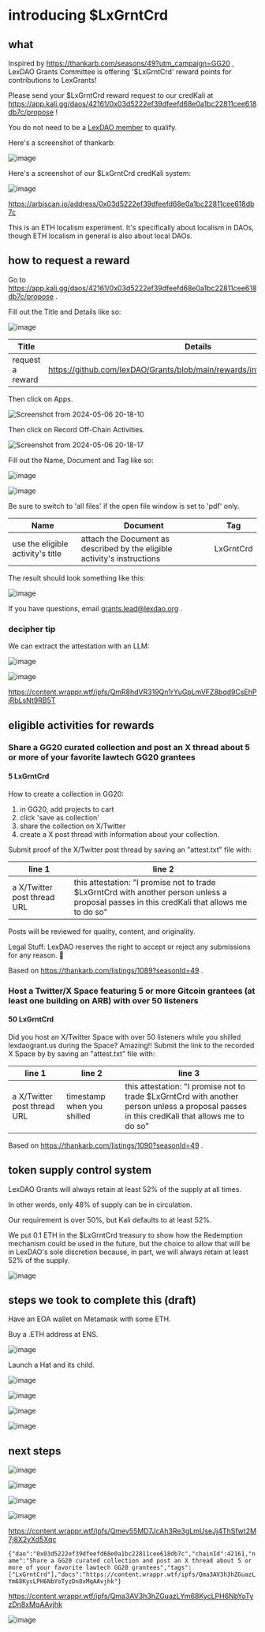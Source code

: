 # introducing $LxGrntCrd

## what

Inspired by https://thankarb.com/seasons/49?utm_campaign=GG20 , LexDAO Grants Committee is offering '$LxGrntCrd' reward points for contributions to LexGrants!

Please send your $LxGrntCrd reward request to our credKali at https://app.kali.gg/daos/42161/0x03d5222ef39dfeefd68e0a1bc22811cee618db7c/propose !

You do not need to be a [LexDAO member](https://lexdao.org/membership) to qualify.

Here's a screenshot of thankarb:

![image](https://hackmd.io/_uploads/HkRLVT8M0.png)

Here's a screenshot of our $LxGrntCrd credKali system:

![image](https://hackmd.io/_uploads/ryR1PgPGC.png)

https://arbiscan.io/address/0x03d5222ef39dfeefd68e0a1bc22811cee618db7c

This is an ETH localism experiment. It's specifically about localism in DAOs, though ETH localism in general is also about local DAOs.

## how to request a reward

Go to https://app.kali.gg/daos/42161/0x03d5222ef39dfeefd68e0a1bc22811cee618db7c/propose .

Fill out the Title and Details like so:

![image](https://hackmd.io/_uploads/S1mEkGwzR.png)

| Title    | Details |
| -------- | -------- |
| request a reward| https://github.com/lexDAO/Grants/blob/main/rewards/introducing_LxGrntCrd.md|

Then click on Apps.

![Screenshot from 2024-05-06 20-18-10](https://hackmd.io/_uploads/rJ3tJGDGC.png)

Then click on Record Off-Chain Activities.

![Screenshot from 2024-05-06 20-18-17](https://hackmd.io/_uploads/rkw9yMwG0.png)

Fill out the Name, Document and Tag like so:

![image](https://hackmd.io/_uploads/HkqbzMwfA.png)

![image](https://hackmd.io/_uploads/SyTYnfPzC.png)

Be sure to switch to 'all files' if the open file window is set to 'pdf' only.

| Name | Document | Tag |
| -------- | -------- | -------- |
| use the eligible activity's title     | attach the Document as described by the eligible activity's instructions     | LxGrntCrd     |

The result should look something like this:

![image](https://hackmd.io/_uploads/SJC0CGPz0.png)

If you have questions, email grants.lead@lexdao.org .

### decipher tip

We can extract the attestation with an LLM:

![image](https://hackmd.io/_uploads/Byxq1XDfR.png)

![image](https://hackmd.io/_uploads/rk6nJXDGA.png)

https://content.wrappr.wtf/ipfs/QmR8hdVR319Qn1rYuGpLmVFZ8bqd9CsEhPjRbLsNt9RB5T

## eligible activities for rewards

### Share a GG20 curated collection and post an X thread about 5 or more of your favorite lawtech GG20 grantees

#### 5 LxGrntCrd

How to create a collection in GG20: 

1. in GG20, add projects to cart 
2. click 'save as collection' 
3. share the collection on X/Twitter 
4. create a X post thread with information about your collection. 

Submit proof of the X/Twitter post thread by saving an "attest.txt" file with:

| line 1 | line 2 | 
| -------- | -------- | 
| a X/Twitter post thread URL     | this attestation: "I promise not to trade $LxGrntCrd with another person unless a proposal passes in this credKali that allows me to do so"     |

Posts will be reviewed for quality, content, and originality. 

Legal Stuff: LexDAO reserves the right to accept or reject any submissions for any reason. 👀

Based on https://thankarb.com/listings/1089?seasonId=49 .

### Host a Twitter/X Space featuring 5 or more Gitcoin grantees (at least one building on ARB) with over 50 listeners

#### 50 LxGrntCrd

Did you host an X/Twitter Space with over 50 listeners while you shilled lexdaogrant.us during the Space? Amazing!! Submit the link to the recorded X Space by by saving an "attest.txt" file with:

| line 1 | line 2 | line 3 |
| -------- | -------- | -------- |
| a X/Twitter post thread URL     | timestamp when you shilled  | this attestation: "I promise not to trade $LxGrntCrd with another person unless a proposal passes in this credKali that allows me to do so"     |

Based on https://thankarb.com/listings/1090?seasonId=49 .

## token supply control system

LexDAO Grants will always retain at least 52% of the supply at all times. 

In other words, only 48% of supply can be in circulation.

Our requirement is over 50%, but Kali defaults to at least 52%.

We put 0.1 ETH in the $LxGrntCrd treasury to show how the Redemption mechanism could be used in the future, but the choice to allow that will be in LexDAO's sole discretion because, in part, we will always retain at least 52% of the supply.

![image](https://hackmd.io/_uploads/B1KCelvz0.png)

## steps we took to complete this (draft)

Have an EOA wallet on Metamask with some ETH.

Buy a .ETH address at ENS.

![image](https://hackmd.io/_uploads/SJ81QrHz0.png)

Launch a Hat and its child.

![image](https://hackmd.io/_uploads/S1HwmBrGR.png)

![image](https://hackmd.io/_uploads/S1iD8HSfR.png)

![image](https://hackmd.io/_uploads/HkV4ALHG0.png)

![image](https://hackmd.io/_uploads/rk0D-DrGR.png)

## next steps

![image](https://hackmd.io/_uploads/HyH_08Sz0.png)

![image](https://hackmd.io/_uploads/rkT6ALrf0.png)

![image](https://hackmd.io/_uploads/rkJlLMDzR.png)

![image](https://hackmd.io/_uploads/SkQfUGvGC.png)

https://content.wrappr.wtf/ipfs/Qmev55MD7JcAh3Re3gLmUseJj4ThSfwt2M7j8X2yXd5Xqc

`{"dao":"0x03d5222ef39dfeefd68e0a1bc22811cee618db7c","chainId":42161,"name":"Share a GG20 curated collection and post an X thread about 5 or more of your favorite lawtech GG20 grantees","tags":["LxGrntCrd"],"docs":"https://content.wrappr.wtf/ipfs/Qma3AV3h3hZGuazLYm68KycLPH6NbYoTyzDn8xMqAAvjhk"}`

https://content.wrappr.wtf/ipfs/Qma3AV3h3hZGuazLYm68KycLPH6NbYoTyzDn8xMqAAvjhk

![image](https://hackmd.io/_uploads/BkvY8zwzR.png)
